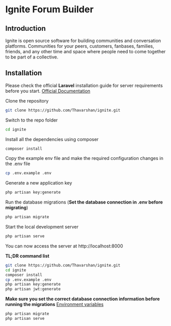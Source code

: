 # Ignite Forum Builder

## Introduction

Ignite is open source software for building communities and conversation platforms. Communities for your peers, customers, fanbases, families, friends, and any other time and space where people need to come together to be part of a collective.

## Installation

Please check the official **Laravel** installation guide for server requirements before you start. [Official Documentation](https://laravel.com/docs/8.x/installation#installation)

Clone the repository

```bash
git clone https://github.com/Thavarshan/ignite.git
```

Switch to the repo folder

```bash
cd ignite
```

Install all the dependencies using composer

```bash
composer install
```

Copy the example env file and make the required configuration changes in the .env file

```bash
cp .env.example .env
```

Generate a new application key

```bash
php artisan key:generate
```

Run the database migrations (**Set the database connection in .env before migrating**)

```bash
php artisan migrate
```

Start the local development server

```bash
php artisan serve
```

You can now access the server at http://localhost:8000

**TL;DR command list**

```bash
git clone https://github.com/Thavarshan/ignite.git
cd ignite
composer install
cp .env.example .env
php artisan key:generate
php artisan jwt:generate
```

**Make sure you set the correct database connection information before running the migrations** [Environment variables](#environment-variables)

```bash
php artisan migrate
php artisan serve
```

